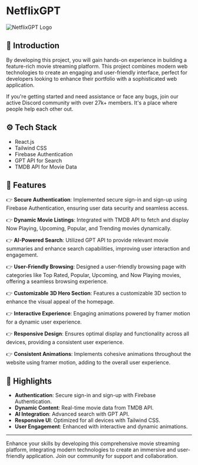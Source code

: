 # NetflixGPT

![NetflixGPT Logo](https://drive.google.com/file/d/1kEWpIpW6u8pKmM7vm3Th3-4OAWl7sakf/view?usp=sharing)

## 🤖 Introduction
By developing this project, you will gain hands-on experience in building a feature-rich movie streaming platform. This project combines modern web technologies to create an engaging and user-friendly interface, perfect for developers looking to enhance their portfolio with a sophisticated web application.

If you're getting started and need assistance or face any bugs, join our active Discord community with over 27k+ members. It's a place where people help each other out.

## ⚙️ Tech Stack
- React.js
- Tailwind CSS
- Firebase Authentication
- GPT API for Search
- TMDB API for Movie Data

## 🔋 Features
👉 **Secure Authentication**: Implemented secure sign-in and sign-up using Firebase Authentication, ensuring user data security and seamless access.

👉 **Dynamic Movie Listings**: Integrated with TMDB API to fetch and display Now Playing, Upcoming, Popular, and Trending movies dynamically.

👉 **AI-Powered Search**: Utilized GPT API to provide relevant movie summaries and enhance search capabilities, improving user interaction and engagement.

👉 **User-Friendly Browsing**: Designed a user-friendly browsing page with categories like Top Rated, Popular, Upcoming, and Now Playing movies, offering a seamless browsing experience.

👉 **Customizable 3D Hero Section**: Features a customizable 3D section to enhance the visual appeal of the homepage.

👉 **Interactive Experience**: Engaging animations powered by framer motion for a dynamic user experience.

👉 **Responsive Design**: Ensures optimal display and functionality across all devices, providing a consistent user experience.

👉 **Consistent Animations**: Implements cohesive animations throughout the website using framer motion, adding to the overall user experience.

## 🌟 Highlights
- **Authentication**: Secure sign-in and sign-up with Firebase Authentication.
- **Dynamic Content**: Real-time movie data from TMDB API.
- **AI Integration**: Advanced search with GPT API.
- **Responsive UI**: Optimized for all devices with Tailwind CSS.
- **User Engagement**: Enhanced with interactive and dynamic animations.

---

Enhance your skills by developing this comprehensive movie streaming platform, integrating modern technologies to create an immersive and user-friendly application. Join our community for support and collaboration.
